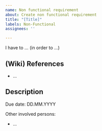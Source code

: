 ```yaml
---
name: Non functional requirement
about: Create non functional requirement
title: "[Title]"
labels: Non-Functional
assignees: ''

---
```


I have to ... (in order to ...)

## (Wiki) References
- ...

## Description

Due date: DD.MM.YYYY

Other involved persons:
- ...
